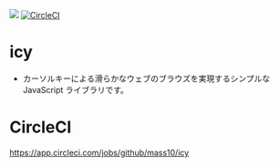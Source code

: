 ![](https://github.com/mass10/icy/workflows/CI/badge.svg)
[![CircleCI](https://circleci.com/gh/mass10/icy.svg?style=svg)](https://circleci.com/gh/mass10/icy)


# icy

* カーソルキーによる滑らかなウェブのブラウズを実現するシンプルな JavaScript ライブラリです。

# CircleCI

https://app.circleci.com/jobs/github/mass10/icy